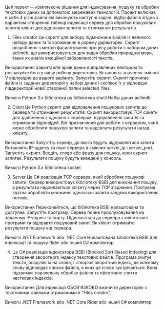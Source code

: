 Цей порект -- комплексне рішення для індексування, пошуку та обробки текстових даних за допомогою мережевих технологій.
Проект включає в себе 4 різні файли які виконують наступні задачі:
    відбір файлів згідно з варіантом
    створення таблиці індексації
    сервер для обробки пошукових запитів
    клієнт для відправки запитів та отримання результатів



1) Files creator
Це скрипт для вибору підмножини файлів із великого набору даних та їх копіювання в окрему директорію.
Скрипт розроблено з метою фасилітування процесу роботи з набором даних aclImdb, що використовується для задач обробки природної
мови, таких як аналіз емоційної забарвленості текстів.

Використання
    Завантажте архів даних відправлених лектором та розпакуйте його у вашу робочу директорію.
    Встановіть значення змінної V відповідно до вашого варіанту.
    Запустіть скрипт. Скрипт прочитає файли із заданих директорій у наборі даних і скопіює їх у відповідні піддиректорії нової створеної папки selected_files.

Вимоги
    Python 3.x
    Бібліотека os
    Бібліотека shutil
    Набір даних aclImdb

2) Client
Це Python скрипт для відправлення пошукових запитів до сервера та отримання результатів. Скрипт використовує TCP
сокети для здійснення з'єднання з сервером, відправлення запитів та отримання відповідей. Він призначений для роботи з сервером, який
може обробляти пошукові запити та надсилати результати назад клієнту.

Використання
    Запустіть сервер, до якого будуть відправлятися запити.
    Встановіть IP-адресу та порт сервера в змінних server_ip і server_port.
    Запустіть скрипт.
    Введіть слово або фразу для пошуку, коли скрипт запитає.
    Результати пошуку будуть виведені у консоль.
    
Вимоги
    Python 3.x
    Бібліотека socket

3) Server
Це C# реалізація TCP сервера, який обробляє пошукові запити. Сервер використовує бібліотеку BSBI для виконання пошуку,
а результати надсилаються клієнту через TCP з'єднання. Програма здатна обробляти множинні одночасні запити завдяки використанню потоків.

Використання
    Переконайтеся, що бібліотека BSBI налаштована та доступна.
    Запустіть програму. Сервер почне прослуховування на заданому IP-адресі та порту.
    Підключіться до сервера з клієнтської програми та відправте пошуковий запит.
    Як клієнт отримайте результати пошуку від сервера.

Вимоги
    .NET Framework або .NET Core
    Налаштована бібліотека BSBI для індексації та пошуку
    Rider або інший C# компілятор

4) Це C# реалізація індексатора BSBI (Blocked Sort-Based Indexing) для створення зворотного індексу текстових файлів. Програма зчитує тексти,
розділяє їх на слова, і створює зворотний індекс, де кожному слову відповідає список файлів, в яких це слово зустрічається. Вона підтримує
паралельну обробку файлів та ефективне злиття часткових індексів.

Використання
    Для індексації ОБОВ'ЯЗКОВО визначте директорію з текстовими файлами отриманими в "Files creator".

Вимоги
    .NET Framework або .NET Core
    Rider або інший C# компілятор



